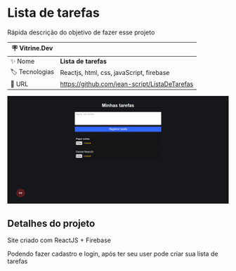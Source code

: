 # Lista de tarefas

Rápida descrição do objetivo de fazer esse projeto

| :placard: Vitrine.Dev |     |
| -------------  | --- |
| :sparkles: Nome        | **Lista de tarefas**
| :label: Tecnologias | Reactjs, html, css, javaScript, firebase
| :rocket: URL         | https://github.com/jean-script/ListaDeTarefas


<!-- Inserir imagem com a #vitrinedev ao final do link -->
![](https://github.com/jean-script/ListaDeTarefas/blob/main/src/img/localhost_3000_admin.png?raw=true/1200x500.png?text=add+foto#vitrinedev)

## Detalhes do projeto

Site criado com ReactJS + Firebase
 
Podendo fazer cadastro e login, após ter seu user pode criar sua lista de tarefas
